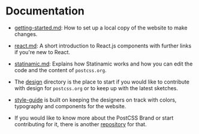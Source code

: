 # Documentation

* [getting-started.md](getting-started.md): How to set up a local copy of the website to make changes.

* [react.md](react.md): A short introduction to React.js components with further links if you're new to React.

* [statinamic.md](statinamic.md): Explains how Statinamic works and how you can edit the code and the content of `postcss.org`.

* The [design](../design/README.md) directory is the place to start if you would like to contribute with design for `postcss.org` or to keep up with the latest sketches.

* [style-guide](../style-guide/README.md) is built on keeping the designers on track with colors, typography and components for the website.

* If you would like to know more about the PostCSS Brand or start contributing for it, there is another [repository]((https://github.com/postcss/brand)) for that.
